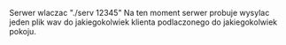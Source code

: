 Serwer wlaczac "./serv 12345"
Na ten moment serwer probuje wysylac jeden plik wav do jakiegokolwiek klienta podlaczonego do jakiegokolwiek pokoju.
